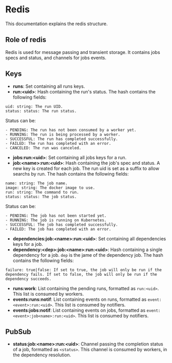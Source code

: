 # Redis
This documentation explains the redis structure.

## Role of redis
Redis is used for message passing and transient storage. It contains jobs specs and status, and channels for jobs events.

## Keys
- **runs**: Set containing all runs keys.
- **run:\<uid\>**: Hash containing the run's status. The hash contains the following fields:
```
uid: string: The run UID.
status: status: The run status.
```
Status can be:
```
- PENDING: The run has not been consumed by a worker yet.
- RUNNING: The run is being processed by a worker.
- SUCCESSFUL: The run has completed successfully.
- FAILED: The run has completed with an error.
- CANCELED: The run was canceled.
```
- **jobs:run:\<uid\>**: Set containing all jobs keys for a run.
- **job:\<name\>:run:\<uid\>**: Hash containing the job's spec and status. A new key is created for each job. The run uid is set as a suffix to allow searchs by run. The hash contains the following fields:
```
name: string: The job name.
image: string: The docker image to use.
run: string: The command to run.
status: status: The job status.
```
Status can be:
```
- PENDING: The job has not been started yet.
- RUNNING: The job is running on Kubernetes.
- SUCCESSFUL: The job has completed successfully.
- FAILED: The job has completed with an error.
```
- **dependencies:job:\<name\>:run:\<uid\>**: Set containing all dependencies keys for a job.
- **dependency:\<dep\>:job:\<name\>:run:\<uid\>**: Hash containing a single dependency for a job. `dep` is the jame of the dependency job. The hash contains the following fields:
```
failure: true|false: If set to true, the job will only be run if the dependency fails. If set to false, the job will only be run if the dependency succeeds.
```
- **runs:work**: List containing the pending runs, formatted as `run:<uid>`. This list is consumed by workers.
- **events:runs:notif**: List containing events on runs, formatted as `event:<event>:run:<uid>`. This list is consumed by notifiers.
- **events:jobs:notif**: List containing events on jobs, formatted as `event:<event>:job<name>:run:<uid>`. This list is consumed by notifiers.

## PubSub
- **status:job:\<name\>:run:\<uid\>**: Channel passing the completion status of a job, formatted as `<status>`. This channel is consumed by workers, in the dependency resolution.
